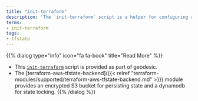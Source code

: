 ```yaml
---
title: "init-terraform"
description: 'The `init-terraform` script is a helper for configuring and then initializing terraform remote state incombination with the terraform-aws-tfstate-backend module.'
terms:
- init-terraform
tags:
- tfstate
---
```


{{% dialog type="info" icon="fa fa-book" title="Read More" %}}
- This [`init-terraform`](https://github.com/cloudposse/geodesic/blob/master/rootfs/usr/local/bin/init-terraform) script is provided as part of geodesic.
- The [terraform-aws-tfstate-backend]({{< relref "terraform-modules/supported/terraform-aws-tfstate-backend.md" >}}) module provides an encrypted S3 bucket for persisting state and a dynamodb for state locking.
{{% /dialog %}}
